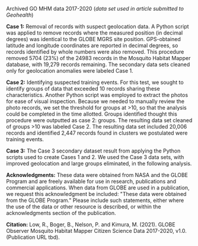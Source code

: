 Archived GO MHM data 2017-2020 (*data set used in article submitted to Geohealth*)

**Case 1:** Removal of records with suspect geolocation data. A Python script was applied to remove records where the measured position (in decimal degrees) was identical to the GLOBE MGRS site position. GPS-obtained latitude and longitude coordinates are reported in decimal degrees, so records identified by whole numbers were also removed. This procedure removed 5704 (23%) of the 24983 records in the Mosquito Habitat Mapper database, with 19,279 records remaining. The secondary data sets cleaned only for geolocation anomalies were labeled Case 1.

**Case 2:** Identifying suspected training events. For this test, we sought to identify groups of data that exceeded 10 records sharing these characteristics. Another Python script was employed to extract the photos for ease of visual inspection. Because we needed to manually review the photo records, we set the threshold for groups at >10, so that the analysis could be completed in the time allotted. Groups identified thought this procedure were outputted as case 2: groups. The resulting data set cleaned of groups >10 was labeled Case 2. The resulting data set included 20,006 records and identified 2,447 records found in clusters we postulated were training events.

**Case 3:** The Case 3 secondary dataset result from applying the Python scripts used to create Cases 1 and 2. We used the Case 3 data sets, with improved geolocation and large groups eliminated, in the following analysis.

**Acknowledgments:** These data were obtained from NASA and the GLOBE Program and are freely available for use in research, publications and commercial applications. When data from GLOBE are used in a publication, we request this acknowledgment be included: "These data were obtained from the GLOBE Program." Please include such statements, either where the use of the data or other resource is described, or within the acknowledgments section of the publication.

**Citation:** Low, R., Boger, B., Nelson, P. and Kimura, M. (2021).  GLOBE Observer Mosquito Habitat Mapper Citizen Science Data 2017-2020, v1.0.  (Publication URL tbd).

